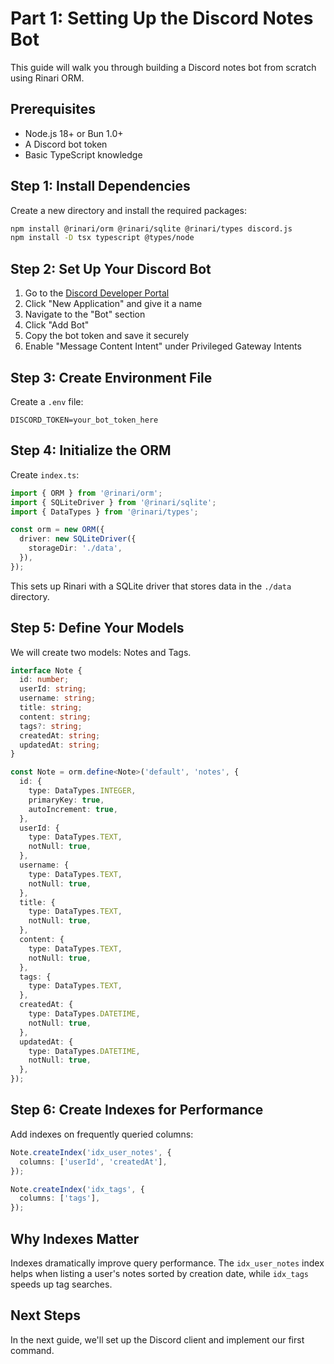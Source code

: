# Part 1: Setting Up the Discord Notes Bot

This guide will walk you through building a Discord notes bot from scratch using
Rinari ORM.

## Prerequisites

- Node.js 18+ or Bun 1.0+
- A Discord bot token
- Basic TypeScript knowledge

## Step 1: Install Dependencies

Create a new directory and install the required packages:

```bash
npm install @rinari/orm @rinari/sqlite @rinari/types discord.js
npm install -D tsx typescript @types/node
```

## Step 2: Set Up Your Discord Bot

1. Go to the
   [Discord Developer Portal](https://discord.com/developers/applications)
2. Click "New Application" and give it a name
3. Navigate to the "Bot" section
4. Click "Add Bot"
5. Copy the bot token and save it securely
6. Enable "Message Content Intent" under Privileged Gateway Intents

## Step 3: Create Environment File

Create a `.env` file:

```
DISCORD_TOKEN=your_bot_token_here
```

## Step 4: Initialize the ORM

Create `index.ts`:

```typescript
import { ORM } from '@rinari/orm';
import { SQLiteDriver } from '@rinari/sqlite';
import { DataTypes } from '@rinari/types';

const orm = new ORM({
  driver: new SQLiteDriver({
    storageDir: './data',
  }),
});
```

This sets up Rinari with a SQLite driver that stores data in the `./data`
directory.

## Step 5: Define Your Models

We will create two models: Notes and Tags.

```typescript
interface Note {
  id: number;
  userId: string;
  username: string;
  title: string;
  content: string;
  tags?: string;
  createdAt: string;
  updatedAt: string;
}

const Note = orm.define<Note>('default', 'notes', {
  id: {
    type: DataTypes.INTEGER,
    primaryKey: true,
    autoIncrement: true,
  },
  userId: {
    type: DataTypes.TEXT,
    notNull: true,
  },
  username: {
    type: DataTypes.TEXT,
    notNull: true,
  },
  title: {
    type: DataTypes.TEXT,
    notNull: true,
  },
  content: {
    type: DataTypes.TEXT,
    notNull: true,
  },
  tags: {
    type: DataTypes.TEXT,
  },
  createdAt: {
    type: DataTypes.DATETIME,
    notNull: true,
  },
  updatedAt: {
    type: DataTypes.DATETIME,
    notNull: true,
  },
});
```

## Step 6: Create Indexes for Performance

Add indexes on frequently queried columns:

```typescript
Note.createIndex('idx_user_notes', {
  columns: ['userId', 'createdAt'],
});

Note.createIndex('idx_tags', {
  columns: ['tags'],
});
```

## Why Indexes Matter

Indexes dramatically improve query performance. The `idx_user_notes` index helps
when listing a user's notes sorted by creation date, while `idx_tags` speeds up
tag searches.

## Next Steps

In the next guide, we'll set up the Discord client and implement our first
command.
